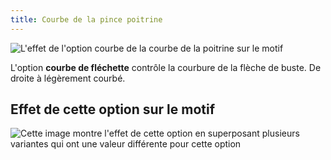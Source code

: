 ```yaml
---
title: Courbe de la pince poitrine
---
```


![L'effet de l'option courbe de la courbe de la poitrine sur le motif](sample.png)

L'option **courbe de fléchette** contrôle la courbure de la flèche de buste. De droite à légèrement courbé.

## Effet de cette option sur le motif

![Cette image montre l'effet de cette option en superposant plusieurs variantes qui ont une valeur différente pour cette option](bella_bustdartcurve_sample.svg "Effet de cette option sur le motif")
